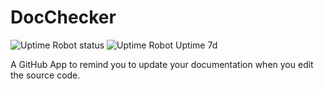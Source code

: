 # DocChecker

![Uptime Robot status](https://img.shields.io/uptimerobot/status/m781549257-68406e4d6b1f3f8ba5d64196.svg)
![Uptime Robot Uptime 7d](https://img.shields.io/uptimerobot/ratio/7/m781549257-68406e4d6b1f3f8ba5d64196.svg)

A GitHub App to remind you to update your documentation when you edit the source code.
